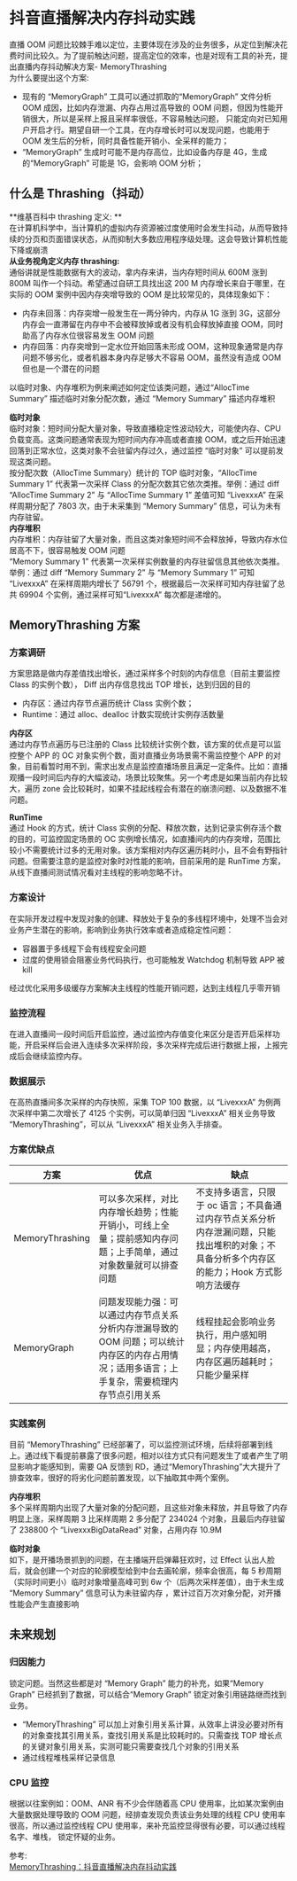 # 抖音直播解决内存抖动实践
直播 OOM 问题比较棘手难以定位，主要体现在涉及的业务很多，从定位到解决花费时间比较久。为了提前触达问题，提高定位的效率，也是对现有工具的补充，提出直播内存抖动解决方案- MemoryThrashing  
为什么要提出这个方案:  
- 现有的 “MemoryGraph” 工具可以通过抓取的“MemoryGraph” 文件分析 OOM 成因，比如内存泄漏、内存占用过高导致的 OOM 问题，但因为性能开销很大，所以是采样上报且采样率很低，不容易触达问题， 只能定向对已知用户开启才行。期望自研一个工具，在内存增长时可以发现问题，也能用于 OOM 发生后的分析，同时具备性能开销小、全采样的能力；
- “MemoryGraph” 生成时可能不是内存高位，比如设备内存是 4G，生成的“MemoryGraph” 可能是 1G，会影响 OOM 分析；


## 什么是 Thrashing（抖动）  
**维基百科中 thrashing 定义: **  
在计算机科学中，当计算机的虚拟内存资源被过度使用时会发生抖动，从而导致持续的分页和页面错误状态，从而抑制大多数应用程序级处理。这会导致计算机性能下降或崩溃  
**从业务视角定义内存 thrashing:**  
通俗讲就是性能数据有大的波动，拿内存来讲，当内存短时间从 600M 涨到 800M 叫作一个抖动。希望通过自研工具找出这 200 M 内存增长来自于哪里，在实际的 OOM 案例中因内存突增导致的 OOM 是比较常见的，具体现象如下：  
- 内存未回落：内存突增一般发生在一两分钟内，内存从 1G 涨到 3G，这部分内存会一直滞留在内存中不会被释放掉或者没有机会释放掉直接 OOM，同时助高了内存水位很容易发生 OOM 问题
- 内存回落：内存突增到一定水位开始回落未形成 OOM，这种现象通常是内存问题不够劣化，或者机器本身内存足够大不容易 OOM，虽然没有造成 OOM 但也是一个潜在的问题

以临时对象、内存堆积为例来阐述如何定位该类问题，通过“AllocTime Summary” 描述临时对象分配次数，通过 “Memory Summary” 描述内存堆积  

**临时对象**  
临时对象：短时间分配大量对象，导致直播稳定性波动较大，可能使内存、CPU 负载变高。这类问题通常表现为短时间内存冲高或者直接 OOM，或之后开始迅速回落到正常水位，这类对象不会驻留内存过久，通过监控 “临时对象” 可以提前发现这类问题。  
按分配次数（AllocTime Summary）统计的 TOP 临时对象，“AllocTime Summary 1” 代表第一次采样 Class 的分配次数其它依次类推。举例：通过 diff “AllocTime Summary 2” 与 “AllocTime Summary 1” 差值可知 “LivexxxA” 在采样周期分配了 7803 次，由于未采集到 “Memory Summary” 信息，可认为未有内存驻留。  
**内存堆积**  
内存堆积：内存驻留了大量对象，而且这类对象短时间不会释放掉，导致内存水位居高不下，很容易触发 OOM 问题  
“Memory Summary 1” 代表第一次采样实例数量的内存驻留信息其他依次类推。举例：通过 diff “Memory Summary 2” 与 “Memory Summary 1” 可知 “LivexxxA” 在采样周期内增长了 56791 个，根据最后一次采样可知内存驻留了总共 69904 个实例，通过采样可知“LivexxxA” 每次都是递增的。  

## MemoryThrashing 方案
### 方案调研  
方案思路是做内存差值找出增长，通过采样多个时刻的内存信息（目前主要监控 Class 的实例个数）， Diff 出内存信息找出 TOP 增长，达到归因的目的  
- 内存区：通过内存节点遍历统计 Class 实例个数；
- Runtime：通过 alloc、dealloc 计数实现统计实例存活数量

**内存区**  
通过内存节点遍历与已注册的 Class 比较统计实例个数，该方案的优点是可以监控整个 APP 的 OC 对象实例个数，面对直播业务场景需不需监控整个 APP 的对象，目前看暂时用不到，需求出发点是监控直播场景且满足一定条件。比如：直播观播一段时间后内存的大幅波动，场景比较聚焦。另一个考虑是如果当前内存比较大，遍历 zone 会比较耗时，如果不挂起线程会有潜在的崩溃问题、以及数据不准问题。  

**RunTime**  
通过 Hook 的方式，统计 Class 实例的分配、释放次数，达到记录实例存活个数的目的，可监控固定场景的 OC 实例增长情况，如直播间内的内存突增，范围比较小不需要统计过多的无用对象。该方案相对内存区遍历耗时小，且不会有野指针问题。但需要注意的是监控对象时对性能的影响，目前采用的是 RunTime 方案，从线下直播间测试情况看对主线程的影响忽略不计。  

### 方案设计  
在实际开发过程中发现对象的创建、释放处于复杂的多线程环境中，处理不当会对业务产生潜在的影响，影响到业务执行效率或者造成稳定性问题：  
- 容器置于多线程下会有线程安全问题
- 过度的使用锁会阻塞业务代码执行，也可能触发 Watchdog 机制导致 APP 被 kill

经过优化采用多级缓存方案解决主线程的性能开销问题，达到主线程几乎零开销  

### 监控流程
在进入直播间一段时间后开启监控，通过监控内存值变化来区分是否开启采样功能，开启采样后会进入连续多次采样阶段，多次采样完成后进行数据上报，上报完成后会继续监控内存。  

### 数据展示
在高热直播间多次采样的内存快照，采集 TOP 100 数据，以 “LivexxxA” 为例两次采样中第二次增长了 4125 个实例，可以简单归因 “LivexxxA” 相关业务导致 “MemoryThrashing”，可以从 “LivexxxA” 相关业务入手排查。  

### 方案优缺点
|  方案   | 优点  | 缺点  |
|  ----  | ----  |-----|
| MemoryThrashing  | 可以多次采样，对比内存增长趋势；性能开销小，可线上全量；提前感知内存问题；上手简单，通过对象数量就可以排查问题 | 不支持多语言，只限于 oc 语言；不具备通过内存节点关系分析内存泄漏问题，只能找出堆积的对象；不具备分析多个内存区的能力；Hook 方式影响方法缓存 |
| MemoryGraph  | 问题发现能力强：可以通过内存节点关系分析内存泄漏导致的 OOM 问题；可以统计内存区的内存占用情况；适用多语言；上手复杂，需要梳理内存节点引用关系 | 线程挂起会影响业务执行，用户感知明显；内存使用越高，内存区遍历越耗时；只能少量采样 |

### 实践案例
目前 “MemoryThrashing” 已经部署了，可以监控测试环境，后续将部署到线上。通过线下看提前暴露了很多问题，相对以往方式只有问题发生了或者产生了明显影响才能感知到，需要 QA 反馈到 RD，通过“MemoryThrashing”大大提升了排查效率，很好的将劣化问题前置发现，以下抽取其中两个案例。  

**内存堆积**  
多个采样周期内出现了大量对象的分配问题，且这些对象未释放，并且导致了内存明显上涨，采样周期 3 比采样周期 2 多分配了 234024 个对象，且最后内存驻留了 238800 个 “LivexxxBigDataRead” 对象，占用内存 10.9M  

**临时对象**  
如下，是开播场景抓到的问题，在主播端开启弹幕狂欢时，过 Effect 认出人脸后，就会创建一个对应的轮廓模型给到中台去画轮廓，频率会很高，每 5 秒周期（实际时间更小）临时对象增量高峰可到 6w 个（后两次采样差值），由于未生成 “Memory Summary” 信息可认为未驻留内存 ，累计过百万次对象分配，对开播性能会产生直接影响  

## 未来规划
### 归因能力
锁定问题。当然这些都是对 “Memory Graph” 能力的补充，如果“Memory Graph” 已经抓到了数据，可以结合“Memory Graph” 锁定对象引用链路继而找到业务。  
- “MemoryThrashing” 可以加上对象引用关系计算，从效率上讲没必要对所有的对象查找其引用关系，查找引用关系是比较耗时的。只需查找 TOP 增长点的关键对象引用关系，实测可能只需要查找几个对象的引用关系
- 通过线程堆栈采样记录信息

### CPU 监控
根据以往案例如：OOM、ANR 有不少会伴随着高 CPU 使用率，比如某次案例由大量数据处理导致的 OOM 问题，经排查发现负责该业务处理的线程 CPU 使用率很高，所以通过监控线程 CPU 使用率，来补充监控显得很有必要，可以通过线程名字、堆栈， 锁定怀疑的业务。

参考:  
[MemoryThrashing：抖音直播解决内存抖动实践](https://mp.weixin.qq.com/s/Qv2dX2UU_wgc0AqPcrfgIQ)
